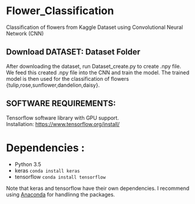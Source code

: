 # Flower_Classification
Classification of flowers from Kaggle Dataset using Convolutional Neural Network (CNN)

## Download DATASET: Dataset Folder                                                        
After downloading the dataset, run Dataset_create.py to create .npy file.                                                      
We feed this created .npy file into the CNN and train the model. The trained model is then used for the classification of flowers {tulip,rose,sunflower,dandelion,daisy}.                                           

## SOFTWARE REQUIREMENTS:                                                                                                       
Tensorflow software library with GPU support.                                                                       
Installation: https://www.tensorflow.org/install/                                                                               


# Dependencies :
- Python 3.5
- keras `conda install keras`
- tensorflow `conda install tensorflow`

Note that keras and tensorflow have their own dependencies. I recommend using [Anaconda](https://www.anaconda.com/) for handlinng the packages.
